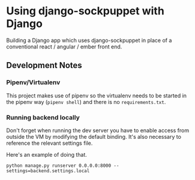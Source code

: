 # Using django-sockpuppet with Django

Building a Django app which uses django-sockpuppet in place of a conventional react / angular / ember front end.

## Development Notes

### Pipenv/Virtualenv

This project makes use of pipenv so the virtualenv needs to be started in the pipenv way (`pipenv shell`) and there is no `requirements.txt`.


### Running backend locally 

Don't forget when running the dev server you have to enable access from outside the VM by modifying the default binding. It's also necessary to reference the relevant settings file.

Here's an example of doing that.

```
python manage.py runserver 0.0.0.0:8000 --settings=backend.settings.local
```

